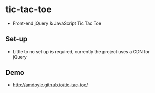 # tic-tac-toe
* Front-end jQuery &amp; JavaScript Tic Tac Toe 

## Set-up
* Little to no set up is required, currently the project uses a CDN for jQuery

## Demo
* http://amdoyle.github.io/tic-tac-toe/

